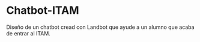 # Chatbot-ITAM
Diseño de un chatbot cread con Landbot que ayude a un alumno que acaba de entrar al ITAM.
